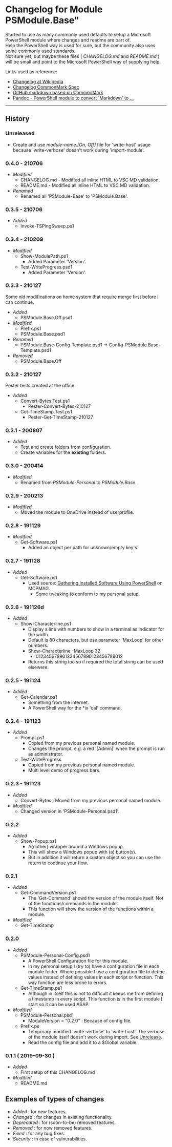
# Changelog for Module PSModule.Base"

Started to use as many commonly used defaults to setup a Microsoft PowerShell module where changes and readme are part of.  
Help the PowerShell way is used for sure, but the community also uses some commonly used standards.  
Not sure yet, but maybe these files ( _CHANGELOG.md_ and _README.md_ ) will be small and point to the Microsoft PowerShell way of supplying help.

Links used as reference:

+ [Changelog at Wikipedia](https://en.wikipedia.org/wiki/Markdown)
+ [Changelog CommonMark Spec](http://spec.commonmark.org/)
+ [GitHub markdown based on CommonMark](https://github.github.com/gfm/)
+ [Pandoc - PowerShell module to convert 'Markdown' to ...](http://pandoc.org/)

---

## History

### Unreleased

+ Create and use *module-name.[On, Off]* file for 'write-host' usage because 'write-verbose' doesn't work during 'import-module'.

### 0.4.0 - 210706

+ _Modified_
  + CHANGELOG.md - Modified all inline HTML to VSC MD validation.
  + README.md - Modified all inline HTML to VSC MD validation.
+ _Renamed_
  + Renamed all 'PSModule-Base' to 'PSModule.Base'.

### 0.3.5 - 210706

+ _Added_
  + Invoke-TSPingSweep.ps1

### 0.3.4 - 210209

+ _Modified_
  + Show-ModulePath.ps1
    + Added Parameter 'Version'.
  + Test-WriteProgress.psd1
    + Added Parameter 'Version'.

### 0.3.3 - 210127

Some old modifications on home system that require merge first before i can continue.

+ _Added_
  + PSModule.Base.Off.psd1
+ _Modified_
  + Prefix.ps1
  + PSModule.Base.psd1
+ _Renamed_
  + PSModule.Base-Config-Template.psd1 -> Config-PSModule.Base-Template.psd1
+ _Removed_
  + PSModule.Base.Off

### 0.3.2 - 210127

Pester tests created at the office.

+ *Added*
  + Convert-Bytes.Test.ps1
    + Pester-Convert-Bytes-210127
  + Get-TimeStamp.Test.ps1
    + Pester-Get-TimeStamp-210127

### 0.3.1 - 200807

+ *Added*
  + Test and create folders from configuration.
  + Create variables for the __existing__ folders.

### 0.3.0 - 200414

+ *Modified*
  + Renamed from *PSModule-Personal* to *PSModule.Base*.

### 0.2.9 - 200213

+ *Modified*
  + Moved the module to OneDrive instead of userprofile.

### 0.2.8 - 191129

+ *Modified*
  + Get-Software.ps1
    + Added an object per path for unknown/empty key's.

### 0.2.7 - 191128

+ *Added*
  + Get-Software.ps1
    + Used source: [Gathering Installed Software Using PowerShell](https://mcpmag.com/articles/2017/07/27/gathering-installed-software-using-powershell.aspx) on MCPMAG.
      + Some tweaking to conform to my personal setup.

### 0.2.6 - 191126d

+ *Added*
  + Show-Characterline.ps1
    + Display a line with numbers to show in a terminal as indicator for the width.
    + Default is 80 characters, but use parameter 'MaxLoop' for other numbers.
    + Show-Characterline -MaxLoop 32
      + 012345678901234567890123456789012
    + Returns this string too so if required the total string can be used elsewere.

### 0.2.5 - 191124

+ *Added*
  + Get-Calendar.ps1
    + Something from the internet.
    + A PowerShell way for the *ix 'cal' command.

### 0.2.4 - 191123

+ *Added*
  + Prompt.ps1
    + Copied from my previous personal named module.
    + Changes the prompt. e.g. a red '[Admin]' when the prompt is run as administrator.
  + Test-WriteProgress
    + Copied from my previous personal named module.
    + Multi level demo of progress bars.

### 0.2.3 - 191123

+ *Added*
  + Convert-Bytes : Moved from my previous personal named module.
+ *Modified*
  + Changed version in 'PSModule-Personal.psd1'.

### 0.2.2

+ *Added*
  + Show-Popup.ps1
    + A(nother) wrapper around a Windows popup.
    + This will show a Windows popup with (a) button(s).
    + But in addition it will return a custom object so you can use the return to continue your flow.

### 0.2.1

+ *Added*
  + Get-CommandVersion.ps1
    + The 'Get-Command' showd the version of the module itself. Not of the functions/commands in the module.
    + This function will show the version of the functions within a module.
+ *Modified*
  + Get-TimeStamp

### 0.2.0

+ *Added*
  + PSModule-Personal-Config.psd1
    + A PowerShell Configuration file for this module.
    + In my personal setup I (try to) have a configuration file in each module folder. Where possible I use a configuration file to define values instead of defining values in each script or function. This way function are less prone to errors.
  + Get-TimeStamp.ps1
    + Although in itself this is not to difficult it keeps me from defining a timestamp in every script. This function is in the first module I start so it can be used ASAP.
+ *Modified*
  + PSModule-Personal.psd1
    + ModuleVersion = "0.2.0" : Because of config file.
  + Prefix.ps
    + Temporary modified 'write-verbose' to 'write-host'. The verbose of the module itself doesn't work during import. See [Unrelease](#unrelease).
    + Read the config file and add it to a $Global variable.

### 0.1.1 ( 2019-09-30 )

+ _Added_
  + First setup of this CHANGELOG.md
+ _Modified_
  + README.md

## Examples of types of changes

+ _Added_ : for new features.
+ _Changed_ : for changes in existing functionality.
+ _Deprecated_ : for (soon-to-be) removed features.
+ _Removed_ : for now removed features.
+ _Fixed_ : for any bug fixes.
+ _Security_ : in case of vulnerabilities.

